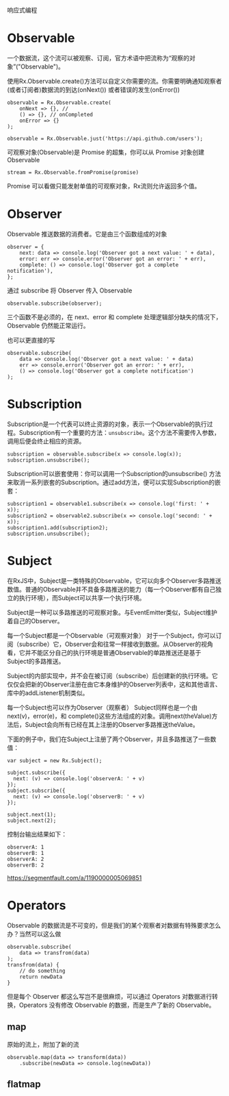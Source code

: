 响应式编程 
# Observable
一个数据流，这个流可以被观察、订阅，官方术语中把流称为“观察的对象”("Observable")。

使用Rx.Observable.create()方法可以自定义你需要的流。你需要明确通知观察者(或者订阅者)数据流的到达(onNext()) 或者错误的发生(onError())
```
observable = Rx.Observable.create(
    onNext => {}, //  
    () => {}, // onCompleted
    onError => {}
);
```

```
observable = Rx.Observable.just('https://api.github.com/users');
```


可观察对象(Observable)是 Promise 的超集，你可以从 Promise 对象创建 Observable
```
stream = Rx.Observable.fromPromise(promise)
```
Promise 可以看做只能发射单值的可观察对象，Rx流则允许返回多个值。


# Observer 
Observable 推送数据的消费者。它是由三个函数组成的对象
```
observer = {
    next: data => console.log('Observer got a next value: ' + data),
    error: err => console.error('Observer got an error: ' + err),
    complete: () => console.log('Observer got a complete notification'),
};
```

通过 subscribe 将 Observer 传入 Observable
```
observable.subscribe(observer);
```
三个函数不是必须的，在 next、error 和 complete 处理逻辑部分缺失的情况下，Observable 仍然能正常运行。

也可以更直接的写
```
observable.subscribe(
    data => console.log('Observer got a next value: ' + data)
    err => console.error('Observer got an error: ' + err),
    () => console.log('Observer got a complete notification')
);
```


# Subscription
Subscription是一个代表可以终止资源的对象，表示一个Observable的执行过程。Subscription有一个重要的方法：`unsubscribe`。这个方法不需要传入参数，调用后便会终止相应的资源。
```
subscription = observable.subscribe(x => console.log(x));
subscription.unsubscribe();
```

Subscription可以嵌套使用：你可以调用一个Subscription的unsubscribe() 方法来取消一系列嵌套的Subscription。通过add方法，便可以实现Subscription的嵌套：
```
subscription1 = observable1.subscribe(x => console.log('first: ' + x));
subscription2 = observable2.subscribe(x => console.log('second: ' + x));
subscription1.add(subscription2);
subscription.unsubscribe();
```

# Subject
在RxJS中，Subject是一类特殊的Observable，它可以向多个Observer多路推送数值。普通的Observable并不具备多路推送的能力（每一个Observer都有自己独立的执行环境），而Subject可以共享一个执行环境。

Subject是一种可以多路推送的可观察对象。与EventEmitter类似，Subject维护着自己的Observer。

每一个Subject都是一个Observable（可观察对象） 对于一个Subject，你可以订阅（subscribe）它，Observer会和往常一样接收到数据。从Observer的视角看，它并不能区分自己的执行环境是普通Observable的单路推送还是基于Subject的多路推送。

Subject的内部实现中，并不会在被订阅（subscribe）后创建新的执行环境。它仅仅会把新的Observer注册在由它本身维护的Observer列表中，这和其他语言、库中的addListener机制类似。

每一个Subject也可以作为Observer（观察者） Subject同样也是一个由next(v)，error(e)，和 complete()这些方法组成的对象。调用next(theValue)方法后，Subject会向所有已经在其上注册的Observer多路推送theValue。

下面的例子中，我们在Subject上注册了两个Observer，并且多路推送了一些数值：
```
var subject = new Rx.Subject();

subject.subscribe({
  next: (v) => console.log('observerA: ' + v)
});
subject.subscribe({
  next: (v) => console.log('observerB: ' + v)
});

subject.next(1);
subject.next(2);
```
控制台输出结果如下：
```
observerA: 1
observerB: 1
observerA: 2
observerB: 2
```
https://segmentfault.com/a/1190000005069851
# Operators

Observable 的数据流是不可变的，但是我们的某个观察者对数据有特殊要求怎么办？当然可以这么做
```
observable.subscribe(
    data => transfrom(data)
);
transfrom(data) { 
    // do something 
    return newData
}
```
但是每个 Observer 都这么写岂不是很麻烦，可以通过 Operators 对数据进行转换，Operators 没有修改 Observable 的数据，而是生产了新的 Observable。

## map
原始的流上，附加了新的流
```
observable.map(data => transform(data))
    .subscribe(newData => console.log(newData))
```
## flatmap
